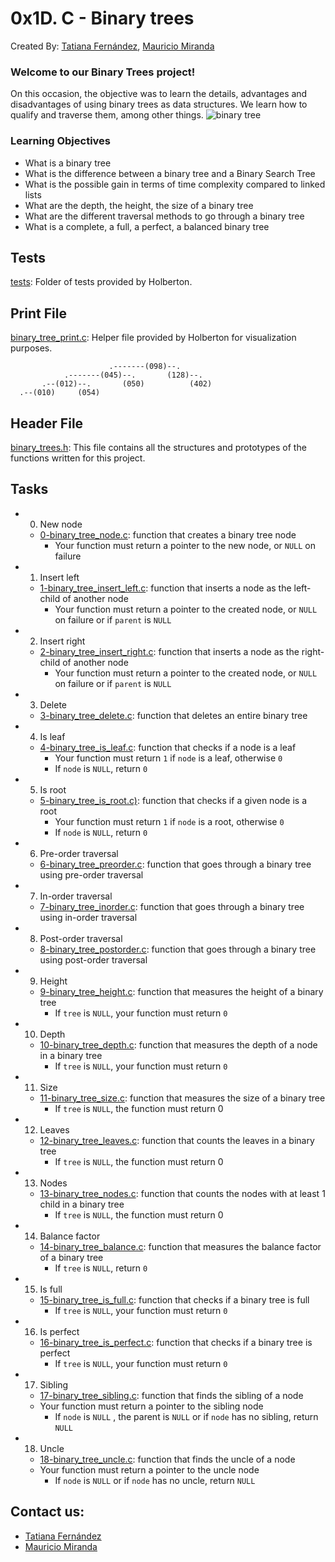 # 0x1D. C - Binary trees
Created By: [Tatiana Fernández](https://github.com/Titania792), [Mauricio Miranda](https://github.com/Dak4rPrO)
### Welcome to our Binary Trees project!
On this occasion, the objective was to learn the details, advantages and disadvantages of using binary trees as data structures. We learn how to qualify and traverse them, among other things.
![binary tree](https://www.notion.so/image/https%3A%2F%2Fs3-us-west-2.amazonaws.com%2Fsecure.notion-static.com%2F271732ee-894c-4958-a4c0-0e3193bf7b8d%2Ffig01.gif?table=block&id=78fb188d-456c-4672-99d1-049bed57f9ae&spaceId=cb043966-01d5-49a7-9a77-cfffcb477f35&userId=09cae852-8d88-4611-b94b-e73ad111a274&cache=v2)
### Learning Objectives
-   What is a binary tree
-   What is the difference between a binary tree and a Binary Search Tree
-   What is the possible gain in terms of time complexity compared to linked lists
-   What are the depth, the height, the size of a binary tree
-   What are the different traversal methods to go through a binary tree
-   What is a complete, a full, a perfect, a balanced binary tree

## Tests
[tests](https://github.com/Titania792/holbertonschool-binary_trees/tree/main/tests): Folder of tests provided by Holberton.
## Print File
[binary_tree_print.c](https://github.com/Titania792/holbertonschool-binary_trees/blob/main/binary_tree_print.c):  Helper file provided by Holberton for visualization purposes.

```
                      .-------(098)--.
            .-------(045)--.       (128)--.
       .--(012)--.       (050)          (402)
  .--(010)     (054)
```
  ## Header File
  [binary_trees.h](https://github.com/Titania792/holbertonschool-binary_trees/blob/main/binary_trees.h): This file contains all the structures and prototypes of the functions written for this project.

## Tasks

- 0. New node
	-  [0-binary_tree_node.c](https://github.com/Titania792/holbertonschool-binary_trees/blob/main/0-binary_tree_node.c): function that creates a binary tree node
		-   Your function must return a pointer to the new node, or  `NULL`  on failure
- 1. Insert left
	-  [1-binary_tree_insert_left.c](https://github.com/Titania792/holbertonschool-binary_trees/blob/main/1-binary_tree_insert_left.c): function that inserts a node as the left-child of another node
		-   Your function must return a pointer to the created node, or  `NULL`  on failure or if  `parent`  is  `NULL`
- 2. Insert right
	-  [2-binary_tree_insert_right.c](https://github.com/Titania792/holbertonschool-binary_trees/blob/main/2-binary_tree_insert_right.c): function that inserts a node as the right-child of another node
		-   Your function must return a pointer to the created node, or  `NULL`  on failure or if  `parent`  is  `NULL`


- 3. Delete
	- [3-binary_tree_delete.c](https://github.com/Titania792/holbertonschool-binary_trees/blob/main/3-binary_tree_delete.c): function that deletes an entire binary tree

- 4. Is leaf
	- [4-binary_tree_is_leaf.c]():  function that checks if a node is a leaf
		-   Your function must return  `1`  if  `node`  is a leaf, otherwise  `0`
		-   If  `node`  is  `NULL`, return  `0`



- 5. Is root
	- [5-binary_tree_is_root.c)](https://github.com/Titania792/holbertonschool-binary_trees/blob/main/5-binary_tree_is_root.c): function that checks if a given node is a root
		-   Your function must return  `1`  if  `node`  is a root, otherwise  `0`
		-   If  `node`  is  `NULL`, return  `0`

- 6. Pre-order traversal

	- [6-binary_tree_preorder.c](https://github.com/Titania792/holbertonschool-binary_trees/blob/main/6-binary_tree_preorder.c): function that goes through a binary tree using pre-order traversal

- 7. In-order traversal
	- [7-binary_tree_inorder.c](https://github.com/Titania792/holbertonschool-binary_trees/blob/main/7-binary_tree_inorder.c): function that goes through a binary tree using in-order traversal
- 8. Post-order traversal
	- [8-binary_tree_postorder.c](https://github.com/Titania792/holbertonschool-binary_trees/blob/main/8-binary_tree_postorder.c): function that goes through a binary tree using post-order traversal

- 9. Height
	- [9-binary_tree_height.c](https://github.com/Titania792/holbertonschool-binary_trees/blob/main/9-binary_tree_height.c): function that measures the height of a binary tree
		- If  `tree`  is  `NULL`, your function must return  `0`

- 10. Depth
	- [10-binary_tree_depth.c](https://github.com/Titania792/holbertonschool-binary_trees/blob/main/10-binary_tree_depth.c): function that measures the depth of a node in a binary tree
		-   If  `tree`  is  `NULL`, your function must return  `0`

- 11. Size
	- [11-binary_tree_size.c](https://github.com/Titania792/holbertonschool-binary_trees/blob/main/11-binary_tree_size.c): function that measures the size of a binary tree
		-   If  `tree`  is  `NULL`, the function must return 0

- 12. Leaves
	- [12-binary_tree_leaves.c](https://github.com/Titania792/holbertonschool-binary_trees/blob/main/12-binary_tree_leaves.c): function that counts the leaves in a binary tree
		- If  `tree`  is  `NULL`, the function must return 0

- 13. Nodes
	- [13-binary_tree_nodes.c](https://github.com/Titania792/holbertonschool-binary_trees/blob/main/13-binary_tree_nodes.c): function that counts the nodes with at least 1 child in a binary tree
		- If  `tree`  is  `NULL`, the function must return 0

- 14. Balance factor
	-  [14-binary_tree_balance.c](https://github.com/Titania792/holbertonschool-binary_trees/blob/main/14-binary_tree_balance.c): function that measures the balance factor of a binary tree
		-   If  `tree`  is  `NULL`, return  `0`
- 15. Is full
	- [15-binary_tree_is_full.c](https://github.com/Titania792/holbertonschool-binary_trees/blob/main/15-binary_tree_is_full.c): function that checks if a binary tree is full
		-   If  `tree`  is  `NULL`, your function must return  `0`

- 16. Is perfect
	- [16-binary_tree_is_perfect.c](https://github.com/Titania792/holbertonschool-binary_trees/blob/main/16-binary_tree_is_perfect.c): function that checks if a binary tree is perfect
		-   If  `tree`  is  `NULL`, your function must return  `0`


- 17. Sibling
	- [17-binary_tree_sibling.c](https://github.com/Titania792/holbertonschool-binary_trees/blob/main/17-binary_tree_sibling.c):  function that finds the sibling of a node
	-   Your function must return a pointer to the sibling node
		-   If  `node`  is  `NULL` , the parent is  `NULL` or if  `node`  has no sibling, return  `NULL`

- 18. Uncle
	- [18-binary_tree_uncle.c](https://github.com/Titania792/holbertonschool-binary_trees/blob/main/18-binary_tree_uncle.c): function that finds the uncle of a node
	- Your function must return a pointer to the uncle node
		-  If  `node`  is  `NULL` or if  `node`  has no uncle, return  `NULL`

## Contact us:

-   [Tatiana Fernández](https://www.linkedin.com/in/tatiana-fern%C3%A1ndez-846b6a230/)
-   [Mauricio Miranda](https://www.linkedin.com/in/mauricio-miranda-13814b231/)